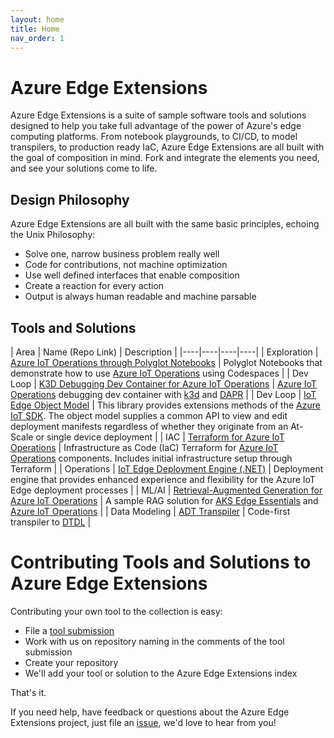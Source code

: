 ```yaml
---
layout: home
title: Home
nav_order: 1
---
```


# Azure Edge Extensions

Azure Edge Extensions is a suite of sample software tools and solutions designed to help you take full advantage of the power of Azure's
edge computing platforms. From notebook playgrounds, to CI/CD, to model transpilers, to production ready IaC, Azure
Edge Extensions are all built with the goal of composition in mind. Fork and integrate the elements you need, and see
your solutions come to life.

## Design Philosophy

Azure Edge Extensions are all built with the same basic principles, echoing the Unix Philosophy:

* Solve one, narrow business problem really well
* Code for contributions, not machine optimization
* Use well defined interfaces that enable composition
* Create a reaction for every action
* Output is always human readable and machine parsable

## Tools and Solutions

|  Area  |  Name (Repo Link)  |  Description  |
|----|----|----|----|
|  Exploration  |  [Azure IoT Operations through Polyglot Notebooks](https://github.com/Azure-Samples/azure-edge-extensions-polyglotnotebook-aio)  |  Polyglot Notebooks that demonstrate how to use [Azure IoT Operations](https://learn.microsoft.com/en-us/azure/iot-operations/get-started/overview-iot-operations) using Codespaces  |
|  Dev Loop  |  [K3D Debugging Dev Container for Azure IoT Operations](https://github.com/Azure-Samples/azure-edge-extensions-aio-dapr-net-devcontainer-k3d)  |  [Azure IoT Operations](https://learn.microsoft.com/en-us/azure/iot-operations/get-started/overview-iot-operations) debugging dev container with [k3d](https://k3d.io/) and [DAPR](https://dapr.io/)  |
|  Dev Loop  |  [IoT Edge Object Model](https://github.com/Azure-Samples/azure-edge-extensions-iotedge-objectmodel-dotnet)  |  This library provides extensions methods of the [Azure IoT SDK](https://learn.microsoft.com/en-us/azure/iot/iot-sdks). The object model supplies a common API to view and edit deployment manifests regardless of whether they originate from an At-Scale or single device deployment  |
|  IAC  |  [Terraform for Azure IoT Operations](https://github.com/Azure-Samples/azure-edge-extensions-aio-iac-terraform)  |  Infrastructure as Code (IaC) Terraform for [Azure IoT Operations](https://learn.microsoft.com/en-us/azure/iot-operations/get-started/overview-iot-operations) components. Includes initial infrastructure setup through Terraform  |
|  Operations  |  [IoT Edge Deployment Engine (.NET)](https://github.com/Azure-Samples/azure-edge-extensions-iotedge-deploymentengine-dotnet)  |  Deployment engine that provides enhanced experience and flexibility for the Azure IoT Edge deployment processes  |
|  ML/AI  |  [Retrieval-Augmented Generation for Azure IoT Operations](https://github.com/Azure-Samples/azure-edge-extensions-retrieval-augmented-generation)  |  A sample RAG solution for [AKS Edge Essentials](https://learn.microsoft.com/en-us/azure/aks/hybrid/aks-edge-overview) and [Azure IoT Operations](https://learn.microsoft.com/en-us/azure/iot-operations/get-started/overview-iot-operations)  |
|  Data Modeling  |  [ADT Transpiler](https://github.com/Azure-Samples/azure-edge-extensions-adt-transpiler) |  Code-first transpiler to [DTDL](https://learn.microsoft.com/en-us/azure/digital-twins/concepts-models#digital-twin-definition-language-dtdl-for-models)  |

# Contributing Tools and Solutions to Azure Edge Extensions

Contributing your own tool to the collection is easy:

* File a [tool submission](https://github.com/Azure-Samples/azure-edge-extensions/issues/new?template=TOOL_SUBMISSION.md)
* Work with us on repository naming in the comments of the tool submission
* Create your repository
* We'll add your tool or solution to the Azure Edge Extensions index

That's it.

If you need help, have feedback or questions about the Azure Edge Extensions project, just file an [issue](https://github.com/Azure-Samples/azure-edge-extensions/issues), we'd love to hear from you! 

